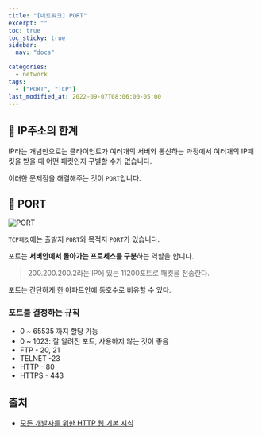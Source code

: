 ```yaml
---
title: "[네트워크] PORT"
excerpt: ""
toc: true
toc_sticky: true
sidebar:
  nav: "docs"

categories:
  - network
tags:
  - ["PORT", "TCP"]
last_modified_at: 2022-09-07T08:06:00-05:00
---
```


## 📄 IP주소의 한계

IP라는 개념만으로는 클라이언트가 여러개의 서버와 통신하는 과정에서 여러개의 IP패킷을 받을 때 어떤 패킷인지 구별할 수가 없습니다.

이러한 문제점을 해결해주는 것이 `PORT`입니다.

## 📄 PORT

![PORT](https://user-images.githubusercontent.com/562한다.98540/188811638-051b920a-ad82-42a3-978e-e737d0c7938e.PNG)

`TCP패킷`에는 출발지 `PORT`와 목적지 `PORT`가 있습니다.

포트는 **서버안에서 돌아가는 프로세스를 구분**하는 역할을 합니다.

> 200.200.200.2라는 IP에 있는 11200포트로 패킷을 전송한다.

포트는 간단하게 한 아파트안에 동호수로 비유할 수 있다.

### 포트를 결정하는 규칙

- 0 ~ 65535 까지 할당 가능
- 0 ~ 1023: 잘 알려진 포트, 사용하지 않는 것이 좋음
- FTP - 20, 21
- TELNET -23
- HTTP - 80
- HTTPS - 443

## 출처

- [모든 개발자를 위한 HTTP 웹 기본 지식](https://www.inflearn.com/course/http-%EC%9B%B9-%EB%84%A4%ED%8A%B8%EC%9B%8C%ED%81%AC)
